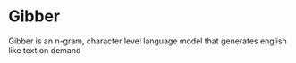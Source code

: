 # Gibber

Gibber is an n-gram, character level language model that generates english like text on demand
